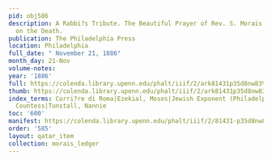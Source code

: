 ```yaml
---
pid: obj586
description: A Rabbi?s Tribute. The Beautiful Prayer of Rev. S. Morais in Dwelling
  on the Death.
publication: The Philadelphia Press
location: Philadelphia
full_date: " November 21, 1886"
month_day: 21-Nov
volume-notes:
year: '1886'
full: https://colenda.library.upenn.edu/phalt/iiif/2/ark81431p35d8nw83%2FSHA256E-s7355013--039970426d39bd744be377ac0621b1cb900d1155410811017574ba09b5c2303e.jpeg/full/3500,/0/default.jpg
thumb: https://colenda.library.upenn.edu/phalt/iiif/2/ark81431p35d8nw83%2FSHA256E-s7355013--039970426d39bd744be377ac0621b1cb900d1155410811017574ba09b5c2303e.jpeg/full/!200,200/0/default.jpg
index_terms: Corri?re di Roma|Ezekial, Moses|Jewish Exponent (Philadelphia)|Lara,
  Countess|Tunstall, Nannie
toc: '600'
manifest: https://colenda.library.upenn.edu/phalt/iiif/2/81431-p35d8nw83/manifest
order: '585'
layout: qatar_item
collection: morais_ledger
---
```

